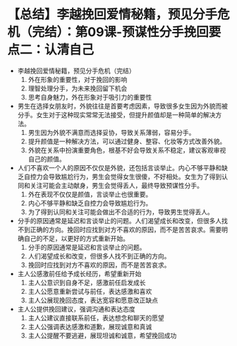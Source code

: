# 【总结】李越挽回爱情秘籍，预见分手危机（完结）：第09课-预谋性分手挽回要点二：认清自己

-   李越挽回爱情秘籍，预见分手危机（完结）
    1.  外在形象的重要性，对于挽回的影响
    2.  理智处理分手，为未来挽回留下机会
    3.  思考自身魅力，外在形象对于吸引力的重要性
-   男生在选择女朋友时，外貌往往是首要考虑因素，导致很多女生因为外貌而被分手。女生对于这种现实常常无法接受，但提升颜值却是一种简单的解决方法。
    1.  男生因为外貌不满意而选择妥协，导致关系薄弱，容易分手。
    2.  提升颜值是一种解决方法，可以通过健身、整容、化妆等方式改善外貌。
    3.  外貌在关系中扮演重要角色，根基不好会导致关系不稳定，建议客观审视自己的颜值。
-   人们不喜欢一个人的原因不仅仅是外貌，还包括言谈举止。内心不够平静和缺乏自控力会导致尴尬行为，男生会觉得女生很傻，不好相处。女生为了得到认同和关注可能会主动献身，男生会觉得丢人，最终导致预谋性分手。
    1.  外在表现不仅仅是颜值，言谈举止也很重要。
    2.  内心不够平静和缺乏自控力会导致尴尬行为。
    3.  为了得到认同和关注可能会做出不合适的行为，导致男生觉得丢人。
-   分手的原因通常是延迟和言谈举止的问题。人们渴望成长和改变，但很多人找不到正确的方向。挽回时应找到对方不喜欢的原因，而不是苦苦哀求。需要明确自己的不足，以更好的方式重新开始。
    1.  分手的原因通常是延迟和言谈举止的问题。
    2.  人们渴望成长和改变，但很多人找不到正确的方向。
    3.  挽回时应找到对方不喜欢的原因，而不是苦苦哀求。
-   主人公感激前任给予成长经历，希望重新开始
    1.  主人公意识到自身不足，感激前任启发成长
    2.  主人公愿意重新尝试与前任，表达感激和喜欢
    3.  主人公展现挽回态度，表达宽容和愿意改正缺点
-   主人公提供挽回建议，强调沟通和表达态度
    1.  主人公建议直接联系前任，表达想念和聊天的愿望
    2.  主人公强调表达感激和道歉，展现诚意和真诚
    3.  主人公提醒不要逃避，展现坦诚和诚意，希望挽回成功